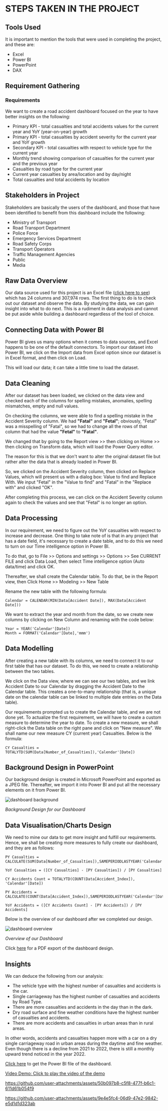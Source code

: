 # STEPS TAKEN IN THE PROJECT

## Tools Used

It is important to mention the tools that were used in completing the project, and these are:

- Excel
- Power BI
- PowerPoint
- DAX

## Requirement Gathering

### Requirements

We want to create a road accident dashboard focused on the year to have better insights on the following:

- Primary KPI - total casualties and total accidents values for the current year and YoY (year-on-year) growth
- Primary KPI - total casualties by accident severity for the current year and YoY growth
- Secondary KPI - total casualties with respect to vehicle type for the current year
- Monthly trend showing comparison of casualties for the current year and the previous year
- Casualties by road type for the current year
- Current year casualties by area/location and by day/night
- Total casualties and total accidents by location

## Stakeholders in Project

Stakeholders are basically the users of the dashboard, and those that have been identified to benefit from this dashboard include the following:

- Ministry of Transport
- Road Transport Department
- Police Force
- Emergency Services Department
- Road Safety Corps
- Transport Operators
- Traffic Management Agencies
- Public
- Media

## Raw Data Overview

Our data source used for this project is an Excel file ([click here to see](data-assets/Road-Accident-Data.xlsx)) which has 24 columns and 307,974 rows. The first thing to do is to check out our dataset and observe the data. By studying the data, we can gain insight into what to do next. This is a rudiment in data analysis and cannot be put aside while building a dashboard regardless of the tool of choice.

## Connecting Data with Power BI

Power BI gives us many options when it comes to data sources, and Excel happens to be one of the default connectors. To import our dataset into Power BI, we click on the Import data from Excel option since our dataset is in Excel format, and then click on Load.

This will load our data; it can take a little time to load the dataset.

## Data Cleaning

After our dataset has been loaded, we clicked on the data view and checked each of the columns for spelling mistakes, anomalies, spelling mismatches, empty and null values.

On checking the columns, we were able to find a spelling mistake in the Accident Severity column. We had **"Fatal"** and **"Fetal"**; obviously, "Fetal" was a misspelling of "Fatal", so we had to change all the rows of that column that had the value **"Fetal"** to **"Fatal"**.

We changed that by going to the Report view >> then clicking on Home >> then clicking on Transform data, which will load the Power Query editor.

The reason for this is that we don't want to alter the original dataset file but rather alter the data that is already loaded in Power BI.

So, we clicked on the Accident Severity column, then clicked on Replace Values, which will present us with a dialog box: Value to find and Replace With. We input "Fetal" in the "Value to find" and "Fatal" in the "Replace with" and clicked "OK".

After completing this process, we can click on the Accident Severity column again to check the values and see that "Fetal" is no longer an option.

## Data Processing

In our requirement, we need to figure out the YoY casualties with respect to increase and decrease. One thing to take note of is that in any project that has a date field, it's necessary to create a date table, and to do this we need to turn on our Time intelligence option in Power BI.

To do that, go to File >> Options and settings >> Options >> See CURRENT FILE and click Data Load, then select Time intelligence option (Auto data/time) and click OK.

Thereafter, we shall create the Calendar table. To do that, be in the Report view, then Click Home >> Modeling >> New Table

Rename the new table with the following formula:

```DAX
Calendar = CALENDAR(MIN(Data[Accident Date]), MAX(Data[Accident Date]))
```

We want to extract the year and month from the date, so we create new columns by clicking on New Column and renaming with the code below:

```DAX
Year = YEAR('Calendar'[Date])
Month = FORMAT('Calendar'[Date],'mmm')
```

## Data Modelling

After creating a new table with its columns, we need to connect it to our first table that has our dataset. To do this, we need to create a relationship between the two tables.

We click on the Data view, where we can see our two tables, and we link Accident Date to our Calendar by dragging the Accident Date to the Calendar table. This creates a one-to-many relationship (that is, a unique date on the calendar table can be linked to multiple date entries on the Data table).

Our requirements prompted us to create the Calendar table, and we are not done yet. To actualize the first requirement, we will have to create a custom measure to determine the year to date.
To create a new measure, we shall right-click the Data table on the right pane and click on "New measure". We shall name our new measure CY (current year) Casualties. Below is the formula:

```DAX
CY Casualties = TOTALYTD(SUM(Data[Number_of_Casualties]),'Calendar'[Date])
```

## Background Design in PowerPoint

Our background design is created in Microsoft PowerPoint and exported as a JPEG file. Thereafter, we import it into Power BI and put all the necessary elements on it from Power BI.

![dashboard background](visual-data/Background-For-PowerBI-Project.jpg)

_Background Design for our Dashboard_

## Data Visualisation/Charts Design

We need to mine our data to get more insight and fulfill our requirements. Hence, we shall be creating more measures to fully create our dashboard, and they are as follows:

```DAX
PY Casualties = CALCULATE(SUM(Data[Number_of_Casualties]),SAMEPERIODLASTYEAR('Calendar'[Date]))

YoY Casualties = ([CY Casualties] - [PY Casualties]) / [PY Casualties]

CY Accidents Count = TOTALYTD(COUNT(Data[Accident_Index]), 'Calendar'[Date])

PY Accidents = CALCULATE(COUNT(Data[Accident_Index]),SAMEPERIODLASTYEAR('Calendar'[Date]))

YoY Accidents = ([CY Accidents Count] - [PY Accidents]) / [PY Accidents]
```

Below is the overview of our dashboard after we completed our design.

![dashboard overview](visual-data/road-accident-analysis_power_bi.JPG)

_Overview of our Dashboard_

Click [here](/road-accident-analysis_power_bi.pdf/) for a PDF export of the dashboard design.

## Insights

We can deduce the following from our analysis:

- The vehicle type with the highest number of casualties and accidents is the car.
- Single carriageway has the highest number of casualties and accidents by Road Type.
- There are more casualties and accidents in the day than in the dark.
- Dry road surface and fine weather conditions have the highest number of casualties and accidents.
- There are more accidents and casualties in urban areas than in rural areas.

In other words, accidents and casualties happen more with a car on a dry single carriageway road in urban areas during the daytime and fine weather. Even though there is a decline from 2021 to 2022, there is still a monthly upward trend noticed in the year 2022.

[Click here](data-assets/road-accident-analysis_power_bi.pbix) to get the Power BI file of the dashboard.

[Video Demo: Click to play the video of the demo](visual-data/demo-video.mp4)

https://github.com/user-attachments/assets/50b097b8-c5f8-477f-b6c1-611d61b054f9

https://github.com/user-attachments/assets/9e4e5fc4-06d9-47e2-9842-e5d1d1d323ab
